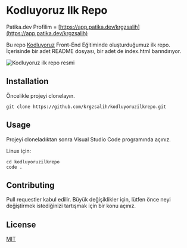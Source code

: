 # Kodluyoruz Ilk Repo

Patika.dev Profilim = [https://app.patika.dev/krgzsalih](https://app.patika.dev/krgzsalih)

Bu repo [Kodluyoruz](https://kodluyoruz.org) Front-End Eğitiminde oluşturduğumuz ilk repo. İçerisinde bir adet README dosyası, bir adet de index.html barındırıyor.

![Kodluyoruz ilk repo resmi](https://i.hizliresim.com/dfs1mc9.PNG)

## Installation

Öncelikle projeyi clonelayın.

```
git clone https://github.com/krgzsalih/kodluyoruzilkrepo.git
```

## Usage

Projeyi cloneladıktan sonra Visual Studio Code programında açınız.

Linux için:

```
cd kodluyoruzilkrepo 
code .
``` 

## Contributing

Pull requestler kabul edilir. Büyük değişiklikler için, lütfen önce neyi değiştirmek istediğinizi tartışmak için bir konu açınız.

## License
[MIT](LICENSE)
